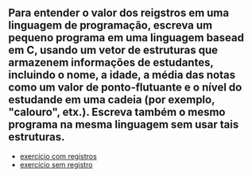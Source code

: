 ##  Para entender o valor dos reigstros em uma linguagem de programação, escreva um pequeno programa em uma linguagem basead em C, usando um vetor de estruturas que armazenem informações de estudantes, incluindo o nome, a idade, a média das notas como um valor de ponto-flutuante e o nível do estudande em uma cadeia (por exemplo, "calouro", etx.). Escreva também o mesmo programa na mesma linguagem sem usar  tais estruturas.

- [exercício com registros](./exercicio_com_registro.py)
- [exercício sem registro](./exercício_sem_registro.py)

